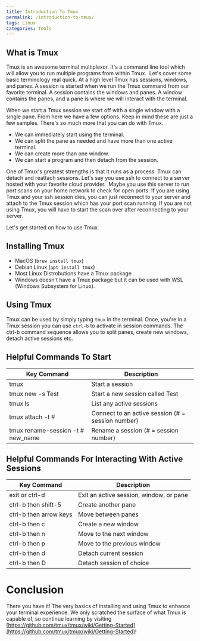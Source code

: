 ```yaml
---
title: Introduction To Tmux
permalink: /introduction-to-tmux/
tags: Linux
categories: Tools
---
```


## What is Tmux
Tmux is an awesome terminal multiplexor.  It's a command line tool which will allow you to run multiple programs from within Tmux.  Let's cover some basic terminology real quick. At a high level Tmux has sessions, windows, and panes. A session is started when we run the Tmux command from our favorite terminal. A session contains the windows and panes. A window contains the panes, and a pane is where we will interact with the terminal. 

When we start a Tmux session we start off with a single window with a single pane. From here we have a few options. Keep in mind these are just a few samples. There's so much more that you can do with Tmux.

- We can immediately start using the terminal.
- We can split the pane as needed and have more than one active terminal.
- We can create more than one window.
- We can start a program and then detach from the session.

One of Tmux's greatest strengths is that it runs as a process. Tmux can detach and reattach sessions. Let's say you use ssh to connect to a server hosted with your favorite cloud provider.  Maybe you use this server to run port scans on your home network to check for open ports. If you are using Tmux and your ssh session dies, you can just reconnect to your server and attach to the Tmux session which has your port scan running. If you are not using Tmux, you will have to start the scan over after reconnecting to your server.

Let's get started on how to use Tmux.

## Installing Tmux
* MacOS (```brew install tmux```)
* Debian Linux (```apt install tmux```)
* Most Linux Distrobutions have a Tmux package
* Windows doesn't have a Tmux package but it can be used with WSL (Windows Subsystem for Linux).

## Using Tmux
Tmux can be used by simply typing ```tmux``` in the terminal.  Once, you're in a Tmux session you can use ```ctrl-b``` to activate in session commands.  The ctrl-b command sequence allows you to split panes, create new windows, detach active sessions etc.  


## Helpful Commands To Start 

| Key Command  | Description   |
|---|---|
| tmux | Start a session |
| tmux new -s Test | Start a new session called Test   |
| tmux ls | List any active sessions |
| tmux attach -t # | Connect to an active session (# = session number) |
| tmux rename-session -t # new_name | Rename a session (# = session number)  |

## Helpful Commands For Interacting With Active Sessions

| Key Command  | Description   |
|---|---|
| exit or ctrl-d | Exit an active session, window, or pane |
| ctrl-b then shift-5 | Create another pane |
| ctrl-b then arrow keys | Move between panes |
| ctrl-b then c | Create a new window |
| ctrl-b then n | Move to the next window |
| ctrl-b then p | Move to the previous window |
| ctrl-b then d | Detach current session |
| ctrl-b then D | Detach session of choice |

# Conclusion
There you have it! The very basics of installing and using Tmux to enhance your terminal experience. We only scratched the surface of what Tmux is capable of, so continue learning by visiting [https://github.com/tmux/tmux/wiki/Getting-Started](https://github.com/tmux/tmux/wiki/Getting-Started)!
